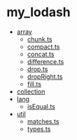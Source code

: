 # my_lodash

<!--filetoc-start-->
- [array](https://github.com/chenfan0/my_lodash/tree/main/lib/array)
  - [chunk.ts](https://github.com/chenfan0/my_lodash/tree/main/lib/array/chunk.ts)
  - [compact.ts](https://github.com/chenfan0/my_lodash/tree/main/lib/array/compact.ts)
  - [concat.ts](https://github.com/chenfan0/my_lodash/tree/main/lib/array/concat.ts)
  - [difference.ts](https://github.com/chenfan0/my_lodash/tree/main/lib/array/difference.ts)
  - [drop.ts](https://github.com/chenfan0/my_lodash/tree/main/lib/array/drop.ts)
  - [dropRight.ts](https://github.com/chenfan0/my_lodash/tree/main/lib/array/dropRight.ts)
  - [fill.ts](https://github.com/chenfan0/my_lodash/tree/main/lib/array/fill.ts)
- [collection](https://github.com/chenfan0/my_lodash/tree/main/lib/collection)
- [lang](https://github.com/chenfan0/my_lodash/tree/main/lib/lang)
  - [isEqual.ts](https://github.com/chenfan0/my_lodash/tree/main/lib/lang/isEqual.ts)
- [util](https://github.com/chenfan0/my_lodash/tree/main/lib/util)
  - [matches.ts](https://github.com/chenfan0/my_lodash/tree/main/lib/util/matches.ts)
  - [types.ts](https://github.com/chenfan0/my_lodash/tree/main/lib/util/types.ts)
<!--filetoc-end-->
